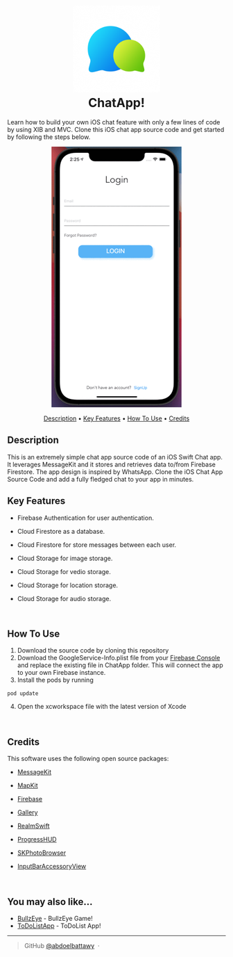 <h1 align="center">
  <br>
  <a href="https://github.com/abdoelbattawy/ChatApp"><img src="https://github.com/abdoelbattawy/abdoelbattawy/blob/main/1024.png" alt="ChatApp" width="200"></a>
  <br>
  ChatApp!
  <br>
</h1>

Learn how to build your own iOS chat feature with only a few lines of code by using XIB and MVC. Clone this iOS chat app source code and get started by following the steps below.

<p align="center">
  <img src="https://github.com/abdoelbattawy/abdoelbattawy/blob/main/ChatAppGifs2.gif" alt="animated" />
</p>

<p align="center">
  <a href="#description">Description</a> •
  <a href="#key-features">Key Features</a> •
  <a href="#how-to-use">How To Use</a> •
  <a href="#credits">Credits</a>
</p>

## Description

This is an extremely simple chat app source code of an iOS Swift Chat app. It leverages MessageKit and it stores and retrieves data to/from Firebase Firestore. The app design is inspired by WhatsApp. Clone the iOS Chat App Source Code and add a fully fledged chat to your app in minutes.
<br>

## Key Features

* Firebase Authentication for user authentication.
* Cloud Firestore as a database.
* Cloud Firestore for store messages between each user.
* Cloud Storage for image storage.
* Cloud Storage for vedio storage.
* Cloud Storage for location storage.
* Cloud Storage for audio storage.

  <br>
  
## How To Use

1. Download the source code by cloning this repository
2. Download the GoogleService-Info.plist file from your <a href="https://console.firebase.google.com">Firebase Console</a> and replace the existing file in ChatApp folder. This will connect the app to your own Firebase instance.
3. Install the pods by running
```
pod update
```
4. Open the xcworkspace file with the latest version of Xcode

  <br>
  
## Credits

This software uses the following open source packages:

- [MessageKit](https://github.com/MessageKit/MessageKit)
- [MapKit](https://developer.apple.com/documentation/mapkit)
- [Firebase](Firebase.google.com)
- [Gallery](https://github.com/hyperoslo/Gallery)
- [RealmSwift](https://github.com/realm/realm-core)
- [ProgressHUD](https://github.com/relatedcode/ProgressHUD)
- [SKPhotoBrowser](https://github.com/suzuki-0000/SKPhotoBrowser)
- [InputBarAccessoryView](https://github.com/nathantannar4/InputBarAccessoryView)

  <br>
  
## You may also like...

- [BullzEye](https://github.com/abdoelbattawy/BullzEye) - BullzEye Game!
- [ToDoListApp](https://github.com/abdoelbattawy/ToDoListApp) - ToDoList App!

---

> GitHub [@abdoelbattawy](https://github.com/abdoelbattawy) &nbsp;&middot;&nbsp;  

